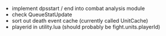 * implement dpsstart / end into combat analysis module
* check QueueStatUpdate
* sort out death event cache (currently called UnitCache)
* playerid in utility.lua (should probably be fight.units.playerId)